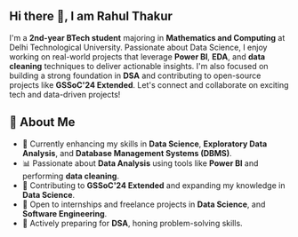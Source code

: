 ## Hi there 👋, I am Rahul Thakur

I'm a **2nd-year BTech student** majoring in **Mathematics and Computing** at Delhi Technological University. Passionate about Data Science, I enjoy working on real-world projects that leverage **Power BI**, **EDA**, and **data cleaning** techniques to deliver actionable insights. I'm also focused on building a strong foundation in **DSA** and contributing to open-source projects like **GSSoC'24 Extended**. Let's connect and collaborate on exciting tech and data-driven projects!


## 🚀 About Me

- 🌱 Currently enhancing my skills in **Data Science**, **Exploratory Data Analysis**, and **Database Management Systems (DBMS)**.
- 📊 Passionate about **Data Analysis** using tools like **Power BI** and performing **data cleaning**.
- 🤖 Contributing to **GSSoC'24 Extended** and expanding my knowledge in **Data Science**.
- 💼 Open to internships and freelance projects in **Data Science**, and **Software Engineering**.
- 🎯 Actively preparing for **DSA**, honing problem-solving skills.


